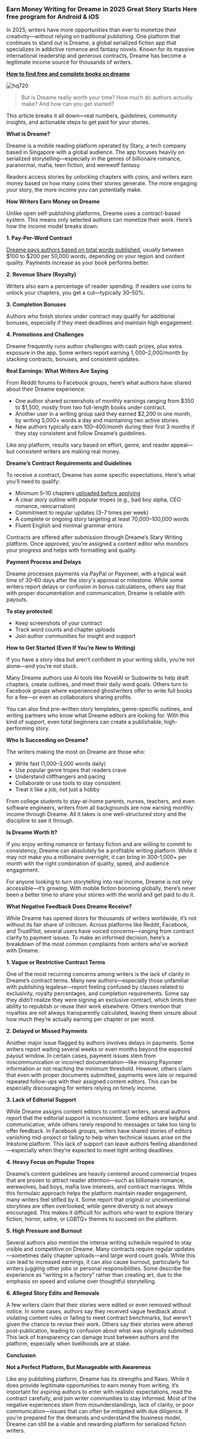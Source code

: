 ### Earn Money Writing for Dreame in 2025 Great Story Starts Here free program for Android & ‎iOS

In 2025, writers have more opportunities than ever to monetize their creativity—without relying on traditional publishing. One platform that continues to stand out is Dreame, a global serialized fiction app that specializes in addictive romance and fantasy novels. Known for its massive international readership and generous contracts, Dreame has become a legitimate income source for thousands of writers.

[**How to find free and complete books on dreame**](https://starypteltd.pxf.io/Z6mrLX)

![hq720](https://github.com/user-attachments/assets/780b8cd3-10a1-489e-9a10-bac2d4341188)


> But is Dreame really worth your time? How much do authors actually make? And how can you get started?

This article breaks it all down—real numbers, guidelines, community insights, and actionable steps to get paid for your stories.

**What is Dreame?**

Dreame is a mobile reading platform operated by Stary, a tech company based in Singapore with a global audience. The app focuses heavily on serialized storytelling—especially in the genres of billionaire romance, paranormal, mafia, teen fiction, and werewolf fantasy.

Readers access stories by unlocking chapters with coins, and writers earn money based on how many coins their stories generate. The more engaging your story, the more income you can potentially make.

**How Writers Earn Money on Dreame**

Unlike open self-publishing platforms, Dreame uses a contract-based system. This means only selected authors can monetize their work. Here’s how the income model breaks down:

**1. Pay-Per-Word Contract**

[Dreame pays authors based on total words published](https://starypteltd.pxf.io/Z6mrLX), usually between $100 to $200 per 50,000 words, depending on your region and content quality. Payments increase as your book performs better.

**2. Revenue Share (Royalty)**

Writers also earn a percentage of reader spending. If readers use coins to unlock your chapters, you get a cut—typically 30–50%.

**3. Completion Bonuses**

Authors who finish stories under contract may qualify for additional bonuses, especially if they meet deadlines and maintain high engagement.

**4. Promotions and Challenges**

Dreame frequently runs author challenges with cash prizes, plus extra exposure in the app. Some writers report earning $1,000–$2,000/month by stacking contracts, bonuses, and consistent updates.

**Real Earnings: What Writers Are Saying**

From Reddit forums to Facebook groups, here’s what authors have shared about their Dreame experience:

- One author shared screenshots of monthly earnings ranging from $350 to $1,500, mostly from two full-length books under contract.
- Another user in a writing group said they earned $2,200 in one month, by writing 5,000+ words a day and maintaining two active stories.
- New authors typically earn $100–$400/month during their first 3 months if they stay consistent and follow Dreame’s guidelines.

Like any platform, results vary based on effort, genre, and reader appeal—but consistent writers are making real money.

**Dreame’s Contract Requirements and Guidelines**

To receive a contract, Dreame has some specific expectations. Here's what you'll need to qualify:

- Minimum 5–10 chapters [uploaded before applying](https://starypteltd.pxf.io/Z6mrLX)
- A clear story outline with popular tropes (e.g., bad boy alpha, CEO romance, reincarnation)
- Commitment to regular updates (3–7 times per week)
- A complete or ongoing story targeting at least 70,000–100,000 words
- Fluent English and minimal grammar errors

Contracts are offered after submission through Dreame’s Stary Writing platform. Once approved, you're assigned a content editor who monitors your progress and helps with formatting and quality.

**Payment Process and Delays**

Dreame processes payments via PayPal or Payoneer, with a typical wait time of 30–60 days after the story's approval or milestone. While some writers report delays or confusion in bonus calculations, others say that with proper documentation and communication, Dreame is reliable with payouts.

**To stay protected:**

- Keep screenshots of your contract
- Track word counts and chapter uploads
- Join author communities for insight and support

**How to Get Started (Even If You’re New to Writing)**

If you have a story idea but aren’t confident in your writing skills, you’re not alone—and you’re not stuck.

Many Dreame authors use AI tools like NovelAI or Sudowrite to help draft chapters, create outlines, and meet their daily word goals. Others turn to Facebook groups where experienced ghostwriters offer to write full books for a fee—or even as collaborators sharing profits.

You can also find pre-written story templates, genre-specific outlines, and writing partners who know what Dreame editors are looking for. With this kind of support, even total beginners can create a publishable, high-performing story.

**Who Is Succeeding on Dreame?**

The writers making the most on Dreame are those who:

- Write fast (1,000–3,000 words daily)
- Use popular genre tropes that readers crave
- Understand cliffhangers and pacing
- Collaborate or use tools to stay consistent
- Treat it like a job, not just a hobby

From college students to stay-at-home parents, nurses, teachers, and even software engineers, writers from all backgrounds are now earning monthly income through Dreame. All it takes is one well-structured story and the discipline to see it through.

**Is Dreame Worth It?**

If you enjoy writing romance or fantasy fiction and are willing to commit to consistency, Dreame can absolutely be a profitable writing platform. While it may not make you a millionaire overnight, it can bring in $300–$1,000+ per month with the right combination of quality, speed, and audience engagement.

For anyone looking to turn storytelling into real income, Dreame is not only accessible—it’s growing. With mobile fiction booming globally, there’s never been a better time to share your stories with the world and get paid to do it.

**What Negative Feedback Does Dreame Receive?**

While Dreame has opened doors for thousands of writers worldwide, it’s not without its fair share of criticism. Across platforms like Reddit, Facebook, and TrustPilot, several users have voiced concerns—ranging from contract clarity to payment issues. To make an informed decision, here’s a breakdown of the most common complaints from writers who’ve worked with Dreame.

**1. Vague or Restrictive Contract Terms**

One of the most recurring concerns among writers is the lack of clarity in Dreame’s contract terms. Many new authors—especially those unfamiliar with publishing legalese—report feeling confused by clauses related to exclusivity, royalty percentages, and completion requirements. Some say they didn’t realize they were signing an exclusive contract, which limits their ability to republish or reuse their work elsewhere. Others mention that royalties are not always transparently calculated, leaving them unsure about how much they’re actually earning per chapter or per word.

**2. Delayed or Missed Payments**

Another major issue flagged by authors involves delays in payments. Some writers report waiting several weeks or even months beyond the expected payout window. In certain cases, payment issues stem from miscommunication or incorrect documentation—like missing Payoneer information or not reaching the minimum threshold. However, others claim that even with proper documents submitted, payments were late or required repeated follow-ups with their assigned content editors. This can be especially discouraging for writers relying on timely income.

**3. Lack of Editorial Support**

While Dreame assigns content editors to contract writers, several authors report that the editorial support is inconsistent. Some editors are helpful and communicative, while others rarely respond to messages or take too long to offer feedback. In Facebook groups, writers have shared stories of editors vanishing mid-project or failing to help when technical issues arise on the Inkstone platform. This lack of support can leave authors feeling abandoned—especially when they’re expected to meet tight writing deadlines.

**4. Heavy Focus on Popular Tropes**

Dreame’s content guidelines are heavily centered around commercial tropes that are proven to attract reader attention—such as billionaire romance, werewolves, bad boys, mafia love interests, and contract marriages. While this formulaic approach helps the platform maintain reader engagement, many writers feel stifled by it. Some report that original or unconventional storylines are often overlooked, while genre diversity is not always encouraged. This makes it difficult for authors who want to explore literary fiction, horror, satire, or LGBTQ+ themes to succeed on the platform.

**5. High Pressure and Burnout**

Several authors also mention the intense writing schedule required to stay visible and competitive on Dreame. Many contracts require regular updates—sometimes daily chapter uploads—and large word count goals. While this can lead to increased earnings, it can also cause burnout, particularly for writers juggling other jobs or personal responsibilities. Some describe the experience as “writing in a factory” rather than creating art, due to the emphasis on speed and volume over thoughtful storytelling.

**6. Alleged Story Edits and Removals**

A few writers claim that their stories were edited or even removed without notice. In some cases, authors say they received vague feedback about violating content rules or failing to meet contract benchmarks, but weren’t given the chance to revise their work. Others say their stories were altered post-publication, leading to confusion about what was originally submitted. This lack of transparency can damage trust between authors and the platform, especially when livelihoods are at stake.

**Conclusion**

**Not a Perfect Platform, But Manageable with Awareness**

Like any publishing platform, Dreame has its strengths and flaws. While it does provide legitimate opportunities to earn money from writing, it’s important for aspiring authors to enter with realistic expectations, read the contract carefully, and join writer communities to stay informed. Most of the negative experiences stem from misunderstandings, lack of clarity, or poor communication—issues that can often be mitigated with due diligence. If you're prepared for the demands and understand the business model, Dreame can still be a viable and rewarding platform for serialized fiction writers.
